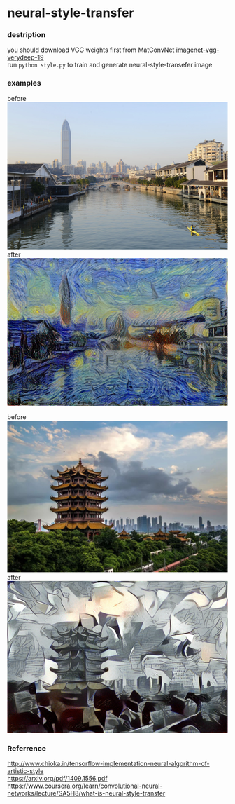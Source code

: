 # neural-style-transfer
### destription
you should download VGG weights first from MatConvNet [imagenet-vgg-verydeep-19](http://www.vlfeat.org/matconvnet/models/imagenet-vgg-verydeep-19.mat)  
run `python style.py` to train and generate neural-style-transefer image  
### examples
before   
![before](/images/wenzhou.jpg)  
after  
![after](/examples/wenzhou.jpg)  

before  
![before](/images/wuhan.jpg)  
after  
![after](/examples/wuhan.jpg)


### Referrence
http://www.chioka.in/tensorflow-implementation-neural-algorithm-of-artistic-style  
https://arxiv.org/pdf/1409.1556.pdf  
https://www.coursera.org/learn/convolutional-neural-networks/lecture/SA5H8/what-is-neural-style-transfer

